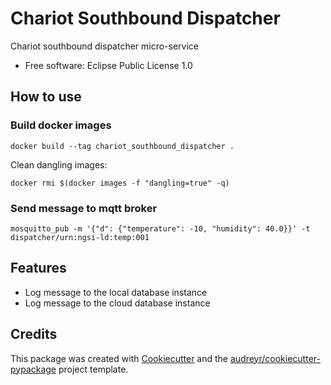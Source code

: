 # Chariot Southbound Dispatcher

Chariot southbound dispatcher micro-service


* Free software: Eclipse Public License 1.0

## How to use

### Build docker images

```
docker build --tag chariot_southbound_dispatcher .
```

Clean dangling images:

```
docker rmi $(docker images -f "dangling=true" -q)
```

### Send message to mqtt broker

```
mosquitto_pub -m '{"d": {"temperature": -10, "humidity": 40.0}}' -t dispatcher/urn:ngsi-ld:temp:001
```

## Features

* Log message to the local database instance
* Log message to the cloud database instance

## Credits

This package was created with [Cookiecutter](https://github.com/audreyr/cookiecutter) and the [audreyr/cookiecutter-pypackage](https://github.com/audreyr/cookiecutter-pypackage) project template.
